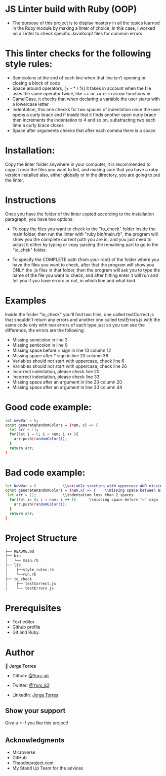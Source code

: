 # JS Linter build with Ruby (OOP)

* The purpose of this project is to display mastery in all the topics learned in the Ruby module by making a linter of choice, in this case, I worked on a Linter to check specific JavaScript files for common errors

# This linter checks for the following style rules:
- Semicolons at the end of each line when that line isn't opening or closing a block of code
- Space around operators, (+ - * / %) it takes in account when the file uses the same operator twice, like ++ or += or in arrow functions =>
- CamelCase, it checks that when declaring a variable the user starts with a lowercase letter
- Indentation, this one checks for two spaces of indentation once the user opens a curly brace and if inside that it finds another open curly brace then increments the indentation to 4 and so on, substracting two each time a curly brace closes
- Space after arguments checks that after each comma there is a space


# Installation:
Copy the linter folder anywhere in your computer, it is recommended to copy it near the files you want to lint, and making sure that you have a ruby version installed also, either globally or in the directory, you are going to put the linter.

# Instructions
Once you have the folder of the linter copied according to the installation paragraph, you have two options:

- To copy the files you want to check to the "to_check" folder inside the main folder, then run the linter with "ruby bin/main.rb"; the program will show you the complete current path you are in, and you just need to adjust it either by typing or copy-pasting the remaining part to go to the "to_chek" folder.

- To specify the COMPLETE path (from your root) of the folder where you have the files you want to check, after that the program will show you ONLY the .js files in that folder, then the program will ask you to type the name of the file you want to check, and after hitting enter it will run and tell you if you have errors or not, in which line and what kind.

# Examples
Inside the folder "to_check" you'll find two files, one called testCorrect.js that shouldn't return any errors and another one called testErrors.js with the same code only with two errors of each type just so you can see the difference, the errors are the following:

- Missing semicolon in line 3
- Missing semicolon in line 9
- Missing space before = sign in line 13 column 12
- Missing space after * sign in line 20 column 36
- Variables should not start with uppercase, check line 6
- Variables should not start with uppercase, check line 26
- Incorrect indentation, please check line 20
- Incorrect indentation, please check line 33
- Missing space after an argument in line 23 column 20
- Missing space after an argument in line 33 column 44

# Good code example:
```bash
let newVar = 0;
const generateRandomColors = (num, x) => {
  let arr = [];
  for(let i = 0; i < num; i ++ ){
    arr.push(randomColor());
  }
  return arr;
} 
```

# Bad code example:
```bash
let NewVar = 0            \\variable starting with uppercase AND missing semicolon
const generateRandomColors = (num,x) => {    \\missing space between arguments
 let arr = [];            \\indentation less than 2 spaces
  for(let i= 0; i < num; i ++ ){      \\missing space before "=" sign   
    arr.push(randomColor());
  }
  return arr;
} 
```

# Project Structure

```bash 
├── README.md
├── bin
│   └── main.rb
├── lib
│    ├──style_rules.rb
│    └──run.rb
├── to_check
│    ├── testCorrect.js
│    └── testErrors.js
```

# Prerequisites
-  Text editor
-  Github profile
-  Git and Ruby.

# Author

👤 **Jorge Torres**

- Github: [@Yors-git](https://github.com/Yors-git)

- Twitter: [@Yors_82](https://twitter.com/Yors_82)

- LinkedIn: [Jorge Torres](https://www.linkedin.com/in/jorge-torres-8b87571a8/)


## Show your support

Give a ⭐️ if you like this project!

## Acknowledgments

- Microverse
- GitHub
- Theodinproject.com
- My Stand Up Team for the advices

